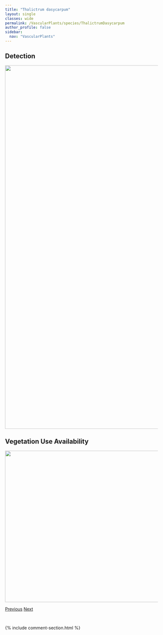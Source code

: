 ```yaml
---
title: "Thalictrum dasycarpum"
layout: single
classes: wide
permalink: /VascularPlants/species/ThalictrumDasycarpum
author_profile: false
sidebar:
  nav: "VascularPlants"
---
```


<h2>Detection</h2>

<a href="https://drive.google.com/uc?export=view&id=1ofV0jS_nuBNqCxD9tTKfbZJEzcJH5Kfg">
<img src="https://drive.google.com/uc?export=view&id=1ofV0jS_nuBNqCxD9tTKfbZJEzcJH5Kfg" height = "1200" width = "800">
</a>


<h2>Vegetation Use Availability</h2>

<a href="https://drive.google.com/uc?export=view&id=1nMSUbMYaST03TgIv4KbH1_G4mcnLuC9Z">
<img src="https://drive.google.com/uc?export=view&id=1nMSUbMYaST03TgIv4KbH1_G4mcnLuC9Z" height = "500" width = "1000">
</a>


<a href="/DevelopmentWebsite/VascularPlants/species/Thalictrum" class="pagination--pager" title="Thalictrum">Previous</a> <a href="/DevelopmentWebsite/VascularPlants/species/ThalictrumOccidentale" class="pagination--pager" title="Thalictrum occidentale">Next</a>

<p>&nbsp;</p>

{% include comment-section.html %}
